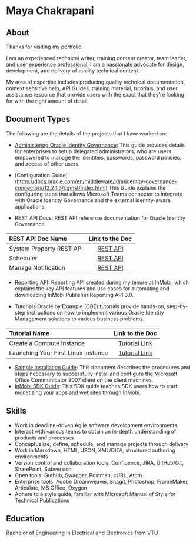 # Maya Chakrapani 
## About 

Thanks for visiting my portfolio!

I am an experienced technical writer, training content creator, team leader, and user experience professional. I am a passionate advocate for design, development, and delivery of quality technical content.

My area of expertise includes producing quality technical documentation, context sensitive help, API Guides, training material, tutorials, and user assistance resource that provide users with the exact that they're looking for with the right amount of detail. 

## Document Types

The following are the details of the projects that I have worked on:

-  [Administering Oracle Identity Governance](https://docs.oracle.com/en/middleware/idm/identity-governance/12.2.1.4/omadm/index.html):
  This guide provides details for enterprises to setup delegated administrators, who are users empowered to manage the identities, passwords, password policies, and access of other users.

- [Configuration Guide] (https://docs.oracle.com/en/middleware/idm/identity-governance-connectors/12.2.1.3/cgmst/index.html) 
   This Guide explains the configuring steps that allows Microsoft Teams connector to integrate with Oracle Identity Governance and the external identity-aware applications.
 
- REST API Docs: REST API reference documentation for Oracle Identity Governance.


| REST API Doc Name     | Link to the Doc |  
| :---------------- | :------: | 
| System Property REST API  | [REST API](https://docs.oracle.com/en/middleware/idm/identity-governance/12.2.1.4/oigsp/index.html)|
| Scheduler | [REST API](https://docs.oracle.com/en/middleware/idm/identity-governance/12.2.1.4/oigsc/index.html)|
| Manage Notification | [REST API](https://docs.oracle.com/en/middleware/idm/identity-governance/12.2.1.4/oigmn/index.html)|

- [ Reporting API](https://support.inmobi.com/monetize/reporting-api): Reporting API created during my tenure at InMobi, which explains the key API features and use cases for automating and downloading InMobi Publisher Reporting API 3.0.

- Tutorials
Oracle by Example (OBE) tutorials provide hands-on, step-by-step instructions on how to implement various Oracle Identity Management solutions to various business problems.
  
| Tutorial Name | Link to the Doc |  
| :---------------- | :------: | 
| Create a Compute Instance | [Tutorial Link](https://docs.oracle.com/en-us/iaas/developer-tutorials/tutorials/tf-compute/01-summary.htm) |
| Launching Your First Linux Instance | [Tutorial Link](https://docs.oracle.com/en-us/iaas/Content/GSG/Reference/overviewworkflow.htm#Tutorial__Launching_Your_First_Linux_Instance) |

- [Sample Installation Guide](https://github.com/mayamc/mayaportfolio/blob/main/SampleInstallationGuide.docx): This document describes the procedures and steps necessary to successfully install and configure the Microsoft Office Communicator 2007 client on the client machines.
- [InMobi SDK Guide](https://support.inmobi.com/monetize/getting-started): This SDK guide teaches SDK users how to start monetizing your apps and websites through InMobi.

## Skills
- Work in deadline-driven Agile software development environments
- Interact with various teams to obtain an in-depth understanding of products and processes
- Conceptualize, define, schedule, and manage projects through delivery
- Work in Markdown, HTML, JSON, XML/DITA, structured authoring environments
- Version control and collaboration tools; Confluence, JIRA, GitHub/Git, SharePoint, Subversion
- Open tools: Guthub, Swagger, Postman, cURL, Atom
- Enterprise tools: Adobe Dreamweaver, Snagit, Photoshop, FrameMaker, Articulate, MS Office, Oxygen
- Adhere to a style guide, familiar with Microsoft Manual of Style for Technical Publications

## Education

Bachelor of Engineering in Electrical and Electronics from VTU
